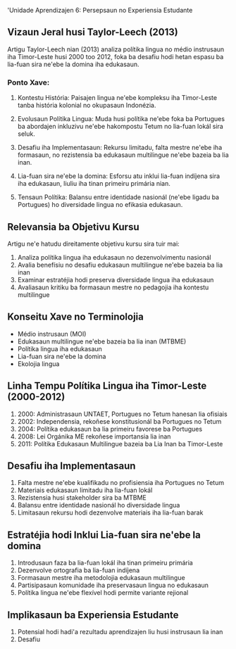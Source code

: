 'Unidade Aprendizajen 6: Persepsaun no Experiensia Estudante

## Vizaun Jeral husi Taylor-Leech (2013)

Artigu Taylor-Leech nian (2013) analiza polítika lingua no médio instrusaun iha Timor-Leste husi 2000 too 2012, foka ba desafiu hodi hetan espasu ba lia-fuan sira ne'ebe la domina iha edukasaun.

### Ponto Xave:

1. Kontestu História: Paisajen lingua ne'ebe kompleksu iha Timor-Leste tanba história kolonial no okupasaun Indonézia.

2. Evolusaun Polítika Lingua: Muda husi polítika ne'ebe foka ba Portugues ba abordajen inkluzivu ne'ebe hakompostu Tetum no lia-fuan lokál sira seluk.

3. Desafiu iha Implementasaun: Rekursu limitadu, falta mestre ne'ebe iha formasaun, no rezistensia ba edukasaun multilingue ne'ebe bazeia ba lia inan.

4. Lia-fuan sira ne'ebe la domina: Esforsu atu inklui lia-fuan indíjena sira iha edukasaun, liuliu iha tinan primeiru primária nian.

5. Tensaun Polítika: Balansu entre identidade nasionál (ne'ebe ligadu ba Portugues) ho diversidade lingua no efikasia edukasaun.

## Relevansia ba Objetivu Kursu 

Artigu ne'e hatudu direitamente objetivu kursu sira tuir mai:

1. Analiza polítika lingua iha edukasaun no dezenvolvimentu nasionál
2. Avalia benefísiu no desafiu edukasaun multilingue ne'ebe bazeia ba lia inan
3. Examinar estratéjia hodi preserva diversidade lingua iha edukasaun
4. Avaliasaun kritiku ba formasaun mestre no pedagojia iha kontestu multilingue

## Konseitu Xave no Terminolojia

- Médio instrusaun (MOI)
- Edukasaun multilingue ne'ebe bazeia ba lia inan (MTBME)
- Polítika lingua iha edukasaun
- Lia-fuan sira ne'ebe la domina
- Ekolojia lingua

## Linha Tempu Polítika Lingua iha Timor-Leste (2000-2012)

1. 2000: Administrasaun UNTAET, Portugues no Tetum hanesan lia ofisiais
2. 2002: Independensia, rekoñese konstitusionál ba Portugues no Tetum
3. 2004: Polítika edukasaun ba lia primeiru favorese ba Portugues
4. 2008: Lei Orgánika ME rekoñese importansia lia inan
5. 2011: Polítika Edukasaun Multilingue bazeia ba Lia Inan ba Timor-Leste

## Desafiu iha Implementasaun

1. Falta mestre ne'ebe kualifikadu no profisiensia iha Portugues no Tetum
2. Materiais edukasaun limitadu iha lia-fuan lokál
3. Rezistensia husi stakeholder sira ba MTBME
4. Balansu entre identidade nasionál ho diversidade lingua
5. Limitasaun rekursu hodi dezenvolve materiais iha lia-fuan barak

## Estratéjia hodi Inklui Lia-fuan sira ne'ebe la domina

1. Introdusaun faza ba lia-fuan lokál iha tinan primeiru primária
2. Dezenvolve ortografia ba lia-fuan indíjena
3. Formasaun mestre iha metodolojia edukasaun multilingue
4. Partisipasaun komunidade iha preservasaun lingua no edukasaun
5. Polítika lingua ne'ebe flexível hodi permite variante rejional

## Implikasaun ba Experiensia Estudante

1. Potensial hodi hadi'a rezultadu aprendizajen liu husi instrusaun lia inan
2. Desafiu